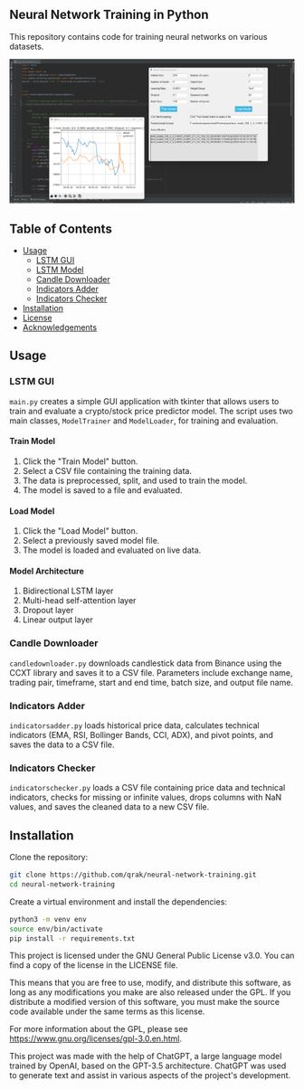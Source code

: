 ## Neural Network Training in Python

This repository contains code for training neural networks on various datasets. 

![Neural Networks](image001.png)

## Table of Contents

- [Usage](#usage)
  - [LSTM GUI](#lstm-gui)
  - [LSTM Model](#lstm-model)
  - [Candle Downloader](#candle-downloader)
  - [Indicators Adder](#indicators-adder)
  - [Indicators Checker](#indicators-checker)
- [Installation](#installation)
- [License](#license)
- [Acknowledgements](#acknowledgements)

## Usage

### LSTM GUI

`main.py` creates a simple GUI application with tkinter that allows users to train and evaluate a crypto/stock price predictor model. The script uses two main classes, `ModelTrainer` and `ModelLoader`, for training and evaluation.

#### Train Model

1. Click the "Train Model" button.
2. Select a CSV file containing the training data.
3. The data is preprocessed, split, and used to train the model.
4. The model is saved to a file and evaluated.

#### Load Model

1. Click the "Load Model" button.
2. Select a previously saved model file.
3. The model is loaded and evaluated on live data.

#### Model Architecture

1. Bidirectional LSTM layer
2. Multi-head self-attention layer
3. Dropout layer
4. Linear output layer

### Candle Downloader

`candledownloader.py` downloads candlestick data from Binance using the CCXT library and saves it to a CSV file. Parameters include exchange name, trading pair, timeframe, start and end time, batch size, and output file name.

### Indicators Adder

`indicatorsadder.py` loads historical price data, calculates technical indicators (EMA, RSI, Bollinger Bands, CCI, ADX), and pivot points, and saves the data to a CSV file.

### Indicators Checker

`indicatorschecker.py` loads a CSV file containing price data and technical indicators, checks for missing or infinite values, drops columns with NaN values, and saves the cleaned data to a new CSV file.

## Installation

Clone the repository:

```bash
git clone https://github.com/qrak/neural-network-training.git
cd neural-network-training


```
Create a virtual environment and install the dependencies:

```bash
python3 -m venv env
source env/bin/activate
pip install -r requirements.txt
```

This project is licensed under the GNU General Public License v3.0. You can find a copy of the license in the LICENSE file.

This means that you are free to use, modify, and distribute this software, as long as any modifications you make are also released under the GPL. If you distribute a modified version of this software, you must make the source code available under the same terms as this license.

For more information about the GPL, please see https://www.gnu.org/licenses/gpl-3.0.en.html.

This project was made with the help of ChatGPT, a large language model trained by OpenAI, based on the GPT-3.5 architecture. ChatGPT was used to generate text and assist in various aspects of the project's development.
